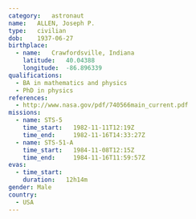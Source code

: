 ```yaml
---
category:	astronaut
name:	ALLEN, Joseph P.
type:	civilian
dob:	1937-06-27
birthplace:
  - name:	Crawfordsville, Indiana
    latitude:	40.04388
    longitude:	-86.896339
qualifications:
  - BA in mathematics and physics
  - PhD in physics
references:
  - http://www.nasa.gov/pdf/740566main_current.pdf
missions:
  - name: STS-5
    time_start:   1982-11-11T12:19Z
    time_end:     1982-11-16T14:33:27Z
  - name: STS-51-A
    time_start:   1984-11-08T12:15Z
    time_end:     1984-11-16T11:59:57Z
evas:
  - time_start: 
    duration:   12h14m
gender:	Male
country:
  - USA
---
```


